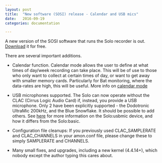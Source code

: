 ```yaml
---
layout: post
title:  "New software (SOSI) release - Calendar and USB mics"
date:   2016-09-19
categories: documentation

---
```


A new version of the SOSI software that runs the Solo recorder is
out. [Download](http://www.solo-system.org/sosi) it for free.

There are several important additions.

* Calendar function.  Calendar mode allows the user to define at what
  times of day/week recording can take place.  This will be of use to
  those who only want to collect at certain times of day, or want to
  get away with smaller memory cards.  Particularly for Bat
  monitoring, where the data-rates are high, this will be useful.
  More info on [calendar mode](/documentation/calendar.html)

* USB microphones supported.  The Solo can now operate without the
  CLAC (Cirrus Logic Audio Card) if, instead, you provide a USB
  microphone.  Only 2 have been explicitly supported - the Dodotronic
  UltraMic 200kHz, and the Blue Snowflake.  It should be possible to
  add others.  See [here](/documentation/devices.html) for more information
  on the Solo:usbmic device, and how it differs from the Solo:basic.

* Configuration file cleanups: If you previously used CLAC_SAMPLERATE
  and CLAC_CHANNELS in your amon.conf file, please change these to
  simply SAMPLERATE and CHANNELS.  

* Many small fixes, and upgrades, including a new kernel (4.4.14+),
  which nobody except the author typing this cares about.

